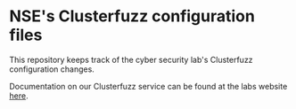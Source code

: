 # NSE's Clusterfuzz configuration files

This repository keeps track of the cyber security lab's Clusterfuzz configuration changes.

Documentation on our Clusterfuzz service can be found at the labs website [here](https://nse.digital/pages/guides/fuzzing/fuzzing.html).
